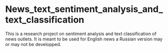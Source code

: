 # News_text_sentiment_analysis_and_text_classification
This is a research project on sentiment analysis and text classification of news outlets. It is meant to be used for English news a Russian version may or may not be developped.
